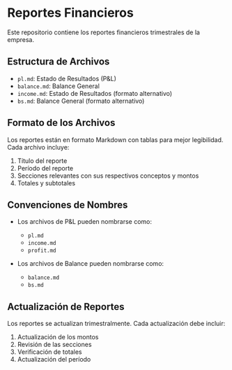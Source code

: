 # Reportes Financieros

Este repositorio contiene los reportes financieros trimestrales de la empresa.

## Estructura de Archivos

- `pl.md`: Estado de Resultados (P&L)
- `balance.md`: Balance General
- `income.md`: Estado de Resultados (formato alternativo)
- `bs.md`: Balance General (formato alternativo)

## Formato de los Archivos

Los reportes están en formato Markdown con tablas para mejor legibilidad. Cada archivo incluye:

1. Título del reporte
2. Período del reporte
3. Secciones relevantes con sus respectivos conceptos y montos
4. Totales y subtotales

## Convenciones de Nombres

- Los archivos de P&L pueden nombrarse como:
  - `pl.md`
  - `income.md`
  - `profit.md`

- Los archivos de Balance pueden nombrarse como:
  - `balance.md`
  - `bs.md`

## Actualización de Reportes

Los reportes se actualizan trimestralmente. Cada actualización debe incluir:

1. Actualización de los montos
2. Revisión de las secciones
3. Verificación de totales
4. Actualización del período 